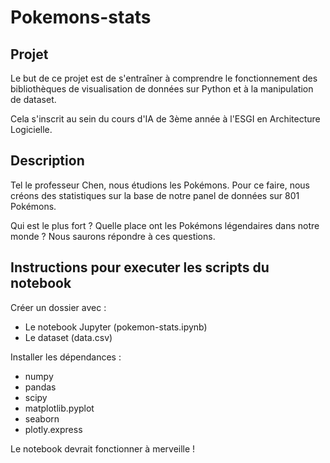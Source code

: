 # Pokemons-stats

## Projet

Le but de ce projet est de s'entraîner à comprendre le fonctionnement des bibliothèques de visualisation de données sur Python et à la manipulation de dataset.

Cela s'inscrit au sein du cours d'IA de 3ème année à l'ESGI en Architecture Logicielle.

## Description

Tel le professeur Chen, nous étudions les Pokémons. Pour ce faire, nous créons des statistiques sur la base de notre panel de données sur 801 Pokémons.

Qui est le plus fort ? Quelle place ont les Pokémons légendaires dans notre monde ? Nous saurons répondre à ces questions.

## Instructions pour executer les scripts du notebook

Créer un dossier avec :
- Le notebook Jupyter (pokemon-stats.ipynb)
- Le dataset (data.csv)

Installer les dépendances :
- numpy
- pandas
- scipy
- matplotlib.pyplot
- seaborn
- plotly.express

Le notebook devrait fonctionner à merveille !
